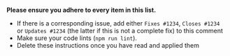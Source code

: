 **Please ensure you adhere to every item in this list.**

+ If there is a corresponding issue, add either `Fixes #1234`, `Closes #1234` or `Updates #1234`
  (the latter if this is not a complete fix) to this comment
+ Make sure your code lints (`npm run lint`).
+ Delete these instructions once you have read and applied them
